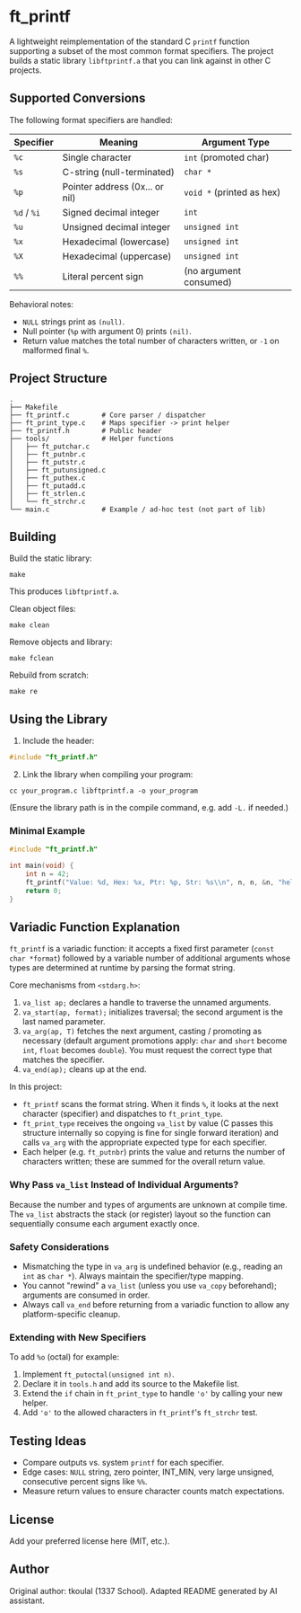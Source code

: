 # ft_printf

A lightweight reimplementation of the standard C `printf` function supporting a subset of the most common format specifiers. The project builds a static library `libftprintf.a` that you can link against in other C projects.

## Supported Conversions
The following format specifiers are handled:

| Specifier | Meaning                        | Argument Type            |
|-----------|--------------------------------|--------------------------|
| `%c`      | Single character               | `int` (promoted char)    |
| `%s`      | C-string (null-terminated)     | `char *`                 |
| `%p`      | Pointer address (0x... or nil) | `void *` (printed as hex)|
| `%d` / `%i` | Signed decimal integer       | `int`                    |
| `%u`      | Unsigned decimal integer       | `unsigned int`           |
| `%x`      | Hexadecimal (lowercase)        | `unsigned int`           |
| `%X`      | Hexadecimal (uppercase)        | `unsigned int`           |
| `%%`      | Literal percent sign           | (no argument consumed)   |

Behavioral notes:
- `NULL` strings print as `(null)`.
- Null pointer (`%p` with argument 0) prints `(nil)`.
- Return value matches the total number of characters written, or `-1` on malformed final `%`.

## Project Structure
```
.
├── Makefile
├── ft_printf.c        # Core parser / dispatcher
├── ft_print_type.c    # Maps specifier -> print helper
├── ft_printf.h        # Public header
├── tools/             # Helper functions
│   ├── ft_putchar.c
│   ├── ft_putnbr.c
│   ├── ft_putstr.c
│   ├── ft_putunsigned.c
│   ├── ft_puthex.c
│   ├── ft_putadd.c
│   ├── ft_strlen.c
│   └── ft_strchr.c
└── main.c             # Example / ad‑hoc test (not part of lib)
```

## Building
Build the static library:
```
make
```
This produces `libftprintf.a`.

Clean object files:
```
make clean
```
Remove objects and library:
```
make fclean
```
Rebuild from scratch:
```
make re
```

## Using the Library
1. Include the header:
```c
#include "ft_printf.h"
```
2. Link the library when compiling your program:
```
cc your_program.c libftprintf.a -o your_program
```
(Ensure the library path is in the compile command, e.g. add `-L.` if needed.)

### Minimal Example
```c
#include "ft_printf.h"

int main(void) {
    int n = 42;
    ft_printf("Value: %d, Hex: %x, Ptr: %p, Str: %s\\n", n, n, &n, "hello");
    return 0;
}
```

## Variadic Function Explanation
`ft_printf` is a variadic function: it accepts a fixed first parameter (`const char *format`) followed by a variable number of additional arguments whose types are determined at runtime by parsing the format string.

Core mechanisms from `<stdarg.h>`:
1. `va_list ap;` declares a handle to traverse the unnamed arguments.
2. `va_start(ap, format);` initializes traversal; the second argument is the last named parameter.
3. `va_arg(ap, T)` fetches the next argument, casting / promoting as necessary (default argument promotions apply: `char` and `short` become `int`, `float` becomes `double`). You must request the correct type that matches the specifier.
4. `va_end(ap);` cleans up at the end.

In this project:
- `ft_printf` scans the format string. When it finds `%`, it looks at the next character (specifier) and dispatches to `ft_print_type`.
- `ft_print_type` receives the ongoing `va_list` by value (C passes this structure internally so copying is fine for single forward iteration) and calls `va_arg` with the appropriate expected type for each specifier.
- Each helper (e.g. `ft_putnbr`) prints the value and returns the number of characters written; these are summed for the overall return value.

### Why Pass `va_list` Instead of Individual Arguments?
Because the number and types of arguments are unknown at compile time. The `va_list` abstracts the stack (or register) layout so the function can sequentially consume each argument exactly once.

### Safety Considerations
- Mismatching the type in `va_arg` is undefined behavior (e.g., reading an `int` as `char *`). Always maintain the specifier/type mapping.
- You cannot "rewind" a `va_list` (unless you use `va_copy` beforehand); arguments are consumed in order.
- Always call `va_end` before returning from a variadic function to allow any platform-specific cleanup.

### Extending with New Specifiers
To add `%o` (octal) for example:
1. Implement `ft_putoctal(unsigned int n)`.
2. Declare it in `tools.h` and add its source to the Makefile list.
3. Extend the `if` chain in `ft_print_type` to handle `'o'` by calling your new helper.
4. Add `'o'` to the allowed characters in `ft_printf`'s `ft_strchr` test.

## Testing Ideas
- Compare outputs vs. system `printf` for each specifier.
- Edge cases: `NULL` string, zero pointer, INT_MIN, very large unsigned, consecutive percent signs like `%%`. 
- Measure return values to ensure character counts match expectations.

## License
Add your preferred license here (MIT, etc.).

## Author
Original author: tkoulal (1337 School). Adapted README generated by AI assistant.
